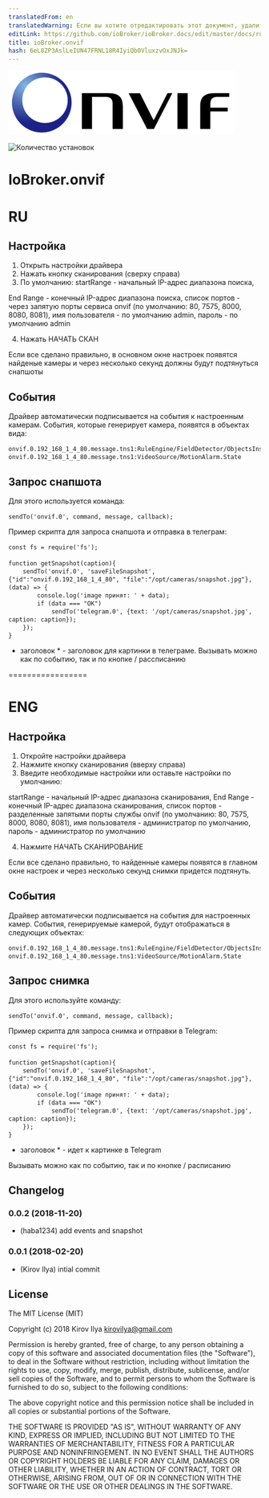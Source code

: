 ```yaml
---
translatedFrom: en
translatedWarning: Если вы хотите отредактировать этот документ, удалите поле «translationFrom», в противном случае этот документ будет снова автоматически переведен
editLink: https://github.com/ioBroker/ioBroker.docs/edit/master/docs/ru/adapterref/iobroker.onvif/README.md
title: ioBroker.onvif
hash: 6eL8ZP3AslLeIUN47FRNL18R4IyiQb0VluxzvOxJNJk=
---
```

![логотип](../../../en/adapterref/iobroker.onvif/admin/onvif_logo.png)

![Количество установок](http://iobroker.live/badges/onvif-stable.svg)

# IoBroker.onvif
# RU
## Настройка
1. Открыть настройки драйвера
2. Нажать кнопку сканирования (сверху справа)
3. По умолчанию: startRange - начальный IP-адрес диапазона поиска,

End Range - конечный IP-адрес диапазона поиска, список портов - через запятую порты сервиса onvif (по умолчанию: 80, 7575, 8000, 8080, 8081), имя пользователя - по умолчанию admin, пароль - по умолчанию admin

4. Нажать НАЧАТЬ СКАН

Если все сделано правильно, в основном окне настроек появятся найденые камеры и через несколько секунд должны будут подтянуться снапшоты

## События
Драйвер автоматически подписывается на события к настроенным камерам.
События, которые генерирует камера, появятся в объектах вида:

```
onvif.0.192_168_1_4_80.message.tns1:RuleEngine/FieldDetector/ObjectsInside
onvif.0.192_168_1_4_80.message.tns1:VideoSource/MotionAlarm.State
```

## Запрос снапшота
Для этого используется команда:

```
sendTo('onvif.0', command, message, callback);
```

Пример скрипта для запроса снапшота и отправка в телеграм:

```
const fs = require('fs');

function getSnapshot(caption){
    sendTo('onvif.0', 'saveFileSnapshot', {"id":"onvif.0.192_168_1_4_80", "file":"/opt/cameras/snapshot.jpg"}, (data) => {
        console.log('image принят: ' + data);
        if (data === "OK")
            sendTo('telegram.0', {text: '/opt/cameras/snapshot.jpg', caption: caption});
    });
}
```

* заголовок * - заголовок для картинки в телеграме.
Вызывать можно как по событию, так и по кнопке / рассписанию

=================

# ENG
## Настройка
1. Откройте настройки драйвера
2. Нажмите кнопку сканирования (вверху справа)
3. Введите необходимые настройки или оставьте настройки по умолчанию:

startRange - начальный IP-адрес диапазона сканирования, End Range - конечный IP-адрес диапазона сканирования, список портов - разделенные запятыми порты службы onvif (по умолчанию: 80, 7575, 8000, 8080, 8081), имя пользователя - администратор по умолчанию, пароль - администратор по умолчанию

4. Нажмите НАЧАТЬ СКАНИРОВАНИЕ

Если все сделано правильно, то найденные камеры появятся в главном окне настроек и через несколько секунд снимки придется подтянуть.

## События
Драйвер автоматически подписывается на события для настроенных камер.
События, генерируемые камерой, будут отображаться в следующих объектах:

```
onvif.0.192_168_1_4_80.message.tns1:RuleEngine/FieldDetector/ObjectsInside
onvif.0.192_168_1_4_80.message.tns1:VideoSource/MotionAlarm.State
```

## Запрос снимка
Для этого используйте команду:

```
sendTo('onvif.0', command, message, callback);
```

Пример скрипта для запроса снимка и отправки в Telegram:

```
const fs = require('fs');

function getSnapshot(caption){
    sendTo('onvif.0', 'saveFileSnapshot', {"id":"onvif.0.192_168_1_4_80", "file":"/opt/cameras/snapshot.jpg"}, (data) => {
        console.log('image принят: ' + data);
        if (data === "OK")
            sendTo('telegram.0', {text: '/opt/cameras/snapshot.jpg', caption: caption});
    });
}
```

* заголовок * - идет к картинке в Telegram

Вызывать можно как по событию, так и по кнопке / расписанию

## Changelog
### 0.0.2 (2018-11-20)
* (haba1234) add events and snapshot

### 0.0.1 (2018-02-20)
* (Kirov Ilya) intial commit

## License

The MIT License (MIT)

Copyright (c) 2018 Kirov Ilya <kirovilya@gmail.com>

Permission is hereby granted, free of charge, to any person obtaining a copy
of this software and associated documentation files (the "Software"), to deal
in the Software without restriction, including without limitation the rights
to use, copy, modify, merge, publish, distribute, sublicense, and/or sell
copies of the Software, and to permit persons to whom the Software is
furnished to do so, subject to the following conditions:

The above copyright notice and this permission notice shall be included in
all copies or substantial portions of the Software.

THE SOFTWARE IS PROVIDED "AS IS", WITHOUT WARRANTY OF ANY KIND, EXPRESS OR
IMPLIED, INCLUDING BUT NOT LIMITED TO THE WARRANTIES OF MERCHANTABILITY,
FITNESS FOR A PARTICULAR PURPOSE AND NONINFRINGEMENT. IN NO EVENT SHALL THE
AUTHORS OR COPYRIGHT HOLDERS BE LIABLE FOR ANY CLAIM, DAMAGES OR OTHER
LIABILITY, WHETHER IN AN ACTION OF CONTRACT, TORT OR OTHERWISE, ARISING FROM,
OUT OF OR IN CONNECTION WITH THE SOFTWARE OR THE USE OR OTHER DEALINGS IN
THE SOFTWARE.